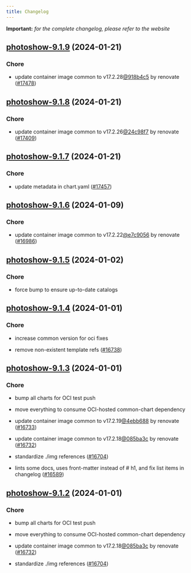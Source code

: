 ```yaml
---
title: Changelog
---
```


**Important:**
*for the complete changelog, please refer to the website*



## [photoshow-9.1.9](https://github.com/truecharts/charts/compare/photoshow-9.1.8...photoshow-9.1.9) (2024-01-21)

### Chore



- update container image common to v17.2.28[@918b4c5](https://github.com/918b4c5) by renovate ([#17478](https://github.com/truecharts/charts/issues/17478))


## [photoshow-9.1.8](https://github.com/truecharts/charts/compare/photoshow-9.1.7...photoshow-9.1.8) (2024-01-21)

### Chore



- update container image common to v17.2.26[@24c98f7](https://github.com/24c98f7) by renovate ([#17409](https://github.com/truecharts/charts/issues/17409))


## [photoshow-9.1.7](https://github.com/truecharts/charts/compare/photoshow-9.1.6...photoshow-9.1.7) (2024-01-21)

### Chore



- update metadata in chart.yaml ([#17457](https://github.com/truecharts/charts/issues/17457))




## [photoshow-9.1.6](https://github.com/truecharts/charts/compare/photoshow-9.1.5...photoshow-9.1.6) (2024-01-09)

### Chore



- update container image common to v17.2.22[@e7c9056](https://github.com/e7c9056) by renovate ([#16986](https://github.com/truecharts/charts/issues/16986))


## [photoshow-9.1.5](https://github.com/truecharts/charts/compare/photoshow-9.1.4...photoshow-9.1.5) (2024-01-02)

### Chore



- force bump to ensure up-to-date catalogs


## [photoshow-9.1.4](https://github.com/truecharts/charts/compare/photoshow-9.1.3...photoshow-9.1.4) (2024-01-01)

### Chore



- increase common version for oci fixes

- remove non-existent template refs ([#16738](https://github.com/truecharts/charts/issues/16738))


## [photoshow-9.1.3](https://github.com/truecharts/charts/compare/photoshow-9.1.0...photoshow-9.1.3) (2024-01-01)

### Chore



- bump all charts for OCI test push

- move everything to consume OCI-hosted common-chart dependency

- update container image common to v17.2.19[@4ebb688](https://github.com/4ebb688) by renovate ([#16733](https://github.com/truecharts/charts/issues/16733))

- update container image common to v17.2.18[@085ba3c](https://github.com/085ba3c) by renovate ([#16732](https://github.com/truecharts/charts/issues/16732))

- standardize ./img references ([#16704](https://github.com/truecharts/charts/issues/16704))

- lints some docs, uses front-matter instead of # h1, and fix list items in changelog ([#16589](https://github.com/truecharts/charts/issues/16589))


## [photoshow-9.1.2](https://github.com/truecharts/charts/compare/photoshow-9.1.0...photoshow-9.1.2) (2024-01-01)

### Chore



- bump all charts for OCI test push

- move everything to consume OCI-hosted common-chart dependency

- update container image common to v17.2.18[@085ba3c](https://github.com/085ba3c) by renovate ([#16732](https://github.com/truecharts/charts/issues/16732))

- standardize ./img references ([#16704](https://github.com/truecharts/charts/issues/16704))
